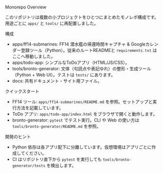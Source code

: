 Monorepo Overview

このリポジトリは複数の小プロジェクトをひとつにまとめたモノレポ構成です。用途ごとに `apps/` と `tools/` に再配置しました。

構成
- apps/ff14-submarines: FF14 潜水艦の帰還時間キャプチャ & Googleカレンダー登録ツール（Python）。従来のルートREADMEと `requirements.txt` はここへ移動しました。
- apps/todo-app: シンプルなToDoアプリ（HTML/JS/CSS）。
- tools/bronto-generator: 文体（句読点や表記ゆれ）の整形・生成ツール（Python + Web UI）。テストは `tests/` にあります。
- docs: 共有ドキュメント・サイト用ファイル。

クイックスタート
- FF14 ツール: `apps/ff14-submarines/README.md` を参照。セットアップと実行方法を記載しています。
- ToDo アプリ: `apps/todo-app/index.html` をブラウザで開くと動作します。
- bronto-generator: `pytest` でテスト実行。CLI や Web の使い方は `tools/bronto-generator/README.md` を参照。

開発のヒント
- Python 依存は各アプリ配下に分離しています。仮想環境はアプリごとに作成してください。
- CI はリポジトリ直下から `pytest` を実行しても `tools/bronto-generator/tests` を検出します。

